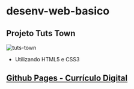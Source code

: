 # desenv-web-basico

## Projeto Tuts Town
![tuts-town](https://user-images.githubusercontent.com/69260226/159478860-e680f2fb-a9c0-4364-88cb-aee9866bdd85.png)
- Utilizando HTML5 e CSS3

## [Github Pages - Currículo Digital](https://matheusromano.github.io/desenv-web-basico/trabalho-bimestral/)
